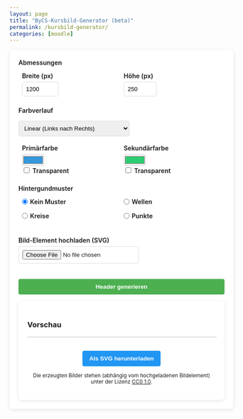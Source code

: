 ```yaml
---
layout: page
title: "ByCS-Kursbild-Generator (beta)"
permalink: /kursbild-generator/
categories: [moodle]
---
```


 <style>
        .container {
            display: flex;
            flex-direction: column;
            gap: 20px;
            min-width: 350px;
        }
        .controls {
            background-color: white;
            padding: 20px;
            border-radius: 8px;
            box-shadow: 0 2px 10px rgba(0,0,0,0.1);
        }
        .control-group {
            margin-bottom: 15px;
        }
        label {
            display: block;
            margin-bottom: 5px;
            font-weight: 600;
        }

        select, input {
            padding: 8px;
            border: 1px solid #ddd;
            border-radius: 4px;
        }
        .color-inputs, .size-inputs, .pattern-selection {
            display: grid;
            grid-template-columns: 1fr 1fr;
            gap: 10px;
            padding: 8px;
       }

       .color-inputs input {
        padding: 0px;
       }

        button {
            background-color: #4CAF50;
            color: white;
            border: none;
            padding: 10px 15px;
            border-radius: 4px;
            cursor: pointer;
            font-weight: 600;
            margin-top: 10px;
        }
        button:hover {
            background-color: #45a049;
        }
        .preview {
            background-color: white;
            padding: 20px;
            border-radius: 8px;
            box-shadow: 0 2px 10px rgba(0,0,0,0.1);
            overflow: hidden;
        }
        #svg-container {
            width: 100%;
            border: 1px solid #ddd;
            overflow: hidden;
            position: relative;
        }
        .download-section {
            margin-top: 20px;
            text-align: center;
        }
        #download-btn {
            background-color: #2196F3;
        }
        #download-btn:hover {
            background-color: #0b7dda;
        }
        .pattern-selection label {
            display: flex;
            align-items: center;
            gap: 5px;
        }
        .pattern-selection input[type="radio"] {
            margin: 0;
        }
        .image-size-slider {
            margin-top: 10px;
        }
        .color-section {
            display: flex;
            flex-direction: column;
            gap: 10px;
        }
        .secondary-color-container {
            transition: opacity 0.3s;
        }
        .disabled {
            opacity: 0.5;
            pointer-events: none;
        }

        .hidden {
            display: none;
        }
    </style>

<div class="container">
    <div class="controls">
        <div class="control-group">
            <label>Abmessungen</label>
            <div class="size-inputs">
                <div>
                    <label for="width">Breite (px)</label>
                    <input type="number" id="width" value="1200" min="400" max="2000">
                </div>
                <div>
                    <label for="height">Höhe (px)</label>
                    <input type="number" id="height" value="250" min="100" max="800">
                </div>
            </div>
        </div>
        <div class="control-group color-section">
            <label>Farbverlauf</label>
            <select id="gradient-type" style="max-width: 250px">
                <option value="linear">Linear (Links nach Rechts)</option>
                <option value="linear-top-bottom">Linear (Oben nach Unten)</option>
                <option value="radial">Radial (Mitte nach Außen)</option>
                <option value="diagonal">Diagonal</option>
                <option value="none">Kein Farbverlauf</option>
            </select>         
            <div class="color-inputs" id="color-selection">
                <div>
                    <label for="primary-color">Primärfarbe</label>
                    <input type="color" id="primary-color" value="#3498db">
                    <label><input type="checkbox" id="primary-transparent"> Transparent</label>
                </div>
                <div class="secondary-color-container" id="secondary-color-container">
                    <label for="secondary-color">Sekundärfarbe</label>
                    <input type="color" id="secondary-color" value="#2ecc71">
                    <label><input type="checkbox" id="secondary-transparent"> Transparent</label>
                </div>
        </div>
        <div class="control-group">
            <label>Hintergundmuster</label>
            <div class="pattern-selection" id="pattern-selection">
                <label><input type="radio" name="pattern" value="none" checked> Kein Muster</label>
                <label><input type="radio" name="pattern" value="waves"> Wellen</label>
                <label><input type="radio" name="pattern" value="circles"> Kreise</label>
                <label><input type="radio" name="pattern" value="dots"> Punkte</label>
            </div>
        </div>
        <div id="animation-options" class="hidden">
        <div class="control-group">
            <label>Animationstyp</label>
            <select id="animation-type">
                <option value="none">Keine</option>
                <option value="translate">Bewegung links nach rechts</option>
                <option value="translate2">Bewegung oben nach unten</option>
                <option value="rotate">Rotation</option>
                <option value="fade">Ausblenden</option>
                <option value="diagonal">Diagonal</option>
            </select>
        </div> 
        <div class="control-group">
            <label>Animationsgeschwindigkeit</label>
            <select id="animation-speed">
                <option value="slow">Langsam</option>
                <option value="medium" selected>Mittel</option>
                <option value="fast">Schnell</option>
            </select>
        </div>
     </div>
        <div class="control-group">
            <label>Bild-Element hochladen (SVG)</label>
            <input type="file" id="image-upload" accept="image/svg+xml">
            <div id="image-controls" class="hidden">
            <label for="image-size">Bildgröße:</label>
            <input type="range" id="image-size" class="image-size-slider" min="25" max="200" value="50">
            <label for="image-position">Bildposition x:</label>
            <input type="range" id="image-position" class="image-position-slider" min="0" max="100" value="50">
            <label for="image-position">Bildposition y:</label>
            <input type="range" id="image-position-y" class="image-position-slider" min="-100" max="100" value="0">
            </div>
        </div>
      <button id="generate-btn">Header generieren</button>
    </div>
    <div class="preview">
        <h3>Vorschau</h3>
        <div id="svg-container"></div>
        <div class="download-section">
            <button id="download-btn">Als SVG herunterladen</button>
            <p>
  <small>
      Die erzeugten Bilder stehen (abhängig vom hochgeladenen Bildelement) unter der Lizenz <a href="https://creativecommons.org/publicdomain/zero/1.0/deed.de" target="_blank" rel="license noopener noreferrer">CC0 1.0</a>.
  </small>
</p>
        </div>
    </div>


</div>

<script>
document.addEventListener('DOMContentLoaded', function() {
    const generateBtn = document.getElementById('generate-btn');
    const downloadBtn = document.getElementById('download-btn');
    const svgContainer = document.getElementById('svg-container');
    const imageUpload = document.getElementById('image-upload');
    const imageSizeSlider = document.getElementById('image-size');
    const imagePositionSlider = document.getElementById('image-position');
    const imagePositionSliderY = document.getElementById('image-position-y');
    const gradientType = document.getElementById('gradient-type');
    const secondaryColorContainer = document.getElementById('secondary-color-container');
    const primaryColor = document.getElementById('primary-color');
    const secondaryColor = document.getElementById('secondary-color');
    let uploadedImage = null;
    generateBtn.addEventListener('click', generateHeader);
    downloadBtn.addEventListener('click', downloadSVG);
    imageUpload.addEventListener('change', handleImageUpload);
    gradientType.addEventListener('change', toggleSecondaryColor);
    primaryColor.addEventListener('input', generateHeader);
    secondaryColor.addEventListener('input', generateHeader);
    document.getElementById('primary-transparent').addEventListener('change', generateHeader);
    document.getElementById('secondary-transparent').addEventListener('change', generateHeader);
    document.getElementById('pattern-selection').addEventListener('change', generateHeader);
    document.getElementById('animation-type').addEventListener('change', generateHeader);
    document.getElementById('animation-speed').addEventListener('change', generateHeader);
    document.getElementById('width').addEventListener('input', generateHeader);
    document.getElementById('height').addEventListener('input', generateHeader);
    imageSizeSlider.addEventListener('input', generateHeader); 
    imagePositionSlider.addEventListener('input', generateHeader);
    imagePositionSliderY.addEventListener('input', generateHeader);
    function toggleSecondaryColor() {
        if (gradientType.value === 'none') {
            secondaryColorContainer.classList.add('disabled');
        } else {
            secondaryColorContainer.classList.remove('disabled');
        }
        generateHeader();
    }
function handleImageUpload(event) {
    const file = event.target.files[0];
    if (file && file.type === 'image/svg+xml') {
        const reader = new FileReader();
        reader.onload = function(e) {
            const uploadedSVGContent = e.target.result;
            const parser = new DOMParser();
            const doc = parser.parseFromString(uploadedSVGContent, 'image/svg+xml');
            const svgElement = doc.documentElement;
            uploadedImage = svgElement.innerHTML;
            // Bildsteuerung anzeigen
            document.getElementById('image-controls').classList.remove('hidden');
            generateHeader();
        };
        reader.readAsText(file);
    } else {
        alert('Bitte eine SVG-Datei hochladen.');
    }
}
    function generateHeader() {
        const width = document.getElementById('width').value;
        const height = document.getElementById('height').value;
        const primaryTransparent = document.getElementById('primary-transparent').checked;
        const secondaryTransparent = document.getElementById('secondary-transparent').checked;
        const primaryColorObjValue = document.getElementById('primary-transparent').checked;
        const primaryColorValue = primaryTransparent ? 'transparent' : document.getElementById('primary-color').value;
        const secondaryColorValue = secondaryTransparent ? 'transparent' : document.getElementById('secondary-color').value;
        const pattern = document.querySelector('input[name="pattern"]:checked').value;
        const speed = document.getElementById('animation-speed').value;
        const animationType = document.getElementById('animation-type').value;
        const imageSize = imageSizeSlider.value;
        const imagePosition = imagePositionSlider.value;
        const imagePositionY = imagePositionSliderY.value;
        const width_upload = width / 4;
        const height_upload = height/4;
        const gradientTypeValue = gradientType.value;
        const duration = speed === 'slow' ? 15 : speed === 'fast' ? 5 : 10; 
        // Generiere den korrekten Farbverlauf basierend auf der Auswahl
        let gradientDef = '';
        let fillColor = '';
        if (gradientTypeValue === 'none') {
            // Kein Farbverlauf, verwende die Primärfarbe als einfache Füllung
            fillColor = `fill="${primaryColorValue}"`;
        } else {
            // Erstelle einen Farbverlauf und verwende ihn als Füllung
            const gradientId = 'bg-gradient';
            fillColor = `fill="url(#${gradientId})"`;          
            if (gradientTypeValue === 'linear') {
                gradientDef = `
                <linearGradient id="${gradientId}" x1="0%" y1="0%" x2="100%" y2="0%">
                    <stop offset="0%" stop-color="${primaryColorValue}" />
                    <stop offset="100%" stop-color="${secondaryColorValue}" />
                </linearGradient>`;
            } else if (gradientTypeValue === 'linear-top-bottom') {
                gradientDef = `
                <linearGradient id="${gradientId}" x1="0%" y1="0%" x2="0%" y2="100%">
                    <stop offset="0%" stop-color="${primaryColorValue}" />
                    <stop offset="100%" stop-color="${secondaryColorValue}" />
                </linearGradient>`;
            } else if (gradientTypeValue === 'radial') {
                gradientDef = `
                <radialGradient id="${gradientId}" cx="50%" cy="50%" r="70%" fx="50%" fy="50%">
                    <stop offset="0%" stop-color="${primaryColorValue}" />
                    <stop offset="100%" stop-color="${secondaryColorValue}" />
                </radialGradient>`;
            } else if (gradientTypeValue === 'diagonal') {
                gradientDef = `
                <linearGradient id="${gradientId}" x1="0%" y1="0%" x2="100%" y2="100%">
                    <stop offset="0%" stop-color="${primaryColorValue}" />
                    <stop offset="100%" stop-color="${secondaryColorValue}" />
                </linearGradient>`;
            }
        }       
        const svg = `<svg xmlns="http://www.w3.org/2000/svg" viewBox="0 0 ${width} ${height}" width="100%" height="100%">
        <defs>
            ${gradientDef}
            ${createPattern(pattern, primaryColorValue, duration, animationType)}
        </defs>
        <rect width="100%" height="100%" ${fillColor} />
        <rect width="100%" height="100%" fill="url(#${pattern}-pattern)" />
        ${uploadedImage ? `
        <g transform="translate(${(width - width * imagePosition / 100) - (width_upload * imageSize / 100)}, ${(imagePositionY * height / 100) + (height_upload * imageSize / 100)}) scale(${imageSize / 4 / 100})">
            ${uploadedImage}
        </g>
        ` : ''}
        </svg>`;
        svgContainer.innerHTML = svg;
    }
    function createPattern(type, color, duration, animation) {
    const duration_translate = duration;
    const duration_scale = duration*8;
    const duration_rotate = duration*32;
    const duration_fade = duration;   
    // Farbmanipulation für das Muster
    let patternColor = color;
    // Farbe in RGB konvertieren
    const r = parseInt(color.slice(1, 3), 16);
    const g = parseInt(color.slice(3, 5), 16);
    const b = parseInt(color.slice(5, 7), 16);
    const brightness = (r * 299 + g * 587 + b * 114) / 1000;  
    if (brightness > 128) {
        // Farbe abdunkeln für helle Hintergründe
        const darkerR = Math.max(0, r - 50);
        const darkerG = Math.max(0, g - 50);
        const darkerB = Math.max(0, b - 50);
        patternColor = `rgba(${darkerR}, ${darkerG}, ${darkerB}, 0.7)`;
    } else {
        // Farbe aufhellen für dunkle Hintergründe
        const lighterR = Math.min(255, r + 50);
        const lighterG = Math.min(255, g + 50);
        const lighterB = Math.min(255, b + 50);
        patternColor = `rgba(${lighterR}, ${lighterG}, ${lighterB}, 0.7)`;
    }   
    // Rest der Funktion bleibt gleich, nur mit neuer patternColor
    let shape = '';
    if (type === 'none') {
        shape = `  
        `;
    } else if (type === 'waves') {
        shape = `
            <path d="M-50 25 C-30 10, -10 10, 0 25 C10 40, 30 40, 50 25 C70 10, 90 10, 100 25 C110 40, 130 40, 150 25 C170 10, 190 10, 200 25 C210 40, 230 40, 250 25" 
                stroke="${patternColor}" stroke-width="5" fill="none" />
            <path d="M150 25 C170 10, 190 10, 200 25 C210 40, 230 40, 250 25 C270 10, 290 10, 310 25 C320 40, 340 40, 360 25 C370 10, 390 10, 400 25" 
                stroke="${patternColor}" stroke-width="1" fill="none" />
        `;
    } else if (type === 'circles') {
        shape = `
            <circle cx="30" cy="30" r="20" fill="none" stroke="${patternColor}" stroke-width="2" />
            <circle cx="90" cy="30" r="20" fill="none" stroke="${patternColor}" stroke-width="2" />
        `;
    } else if (type === 'dots') {
        shape = `
            <circle cx="15" cy="15" r="3" fill="${patternColor}" />
            <circle cx="45" cy="15" r="3" fill="${patternColor}" />
        `;
    }
    const size = (type === 'dots') ? 30 : (type === 'circles') ? 60 : 100;
    let anim = '';
    if (animation !== 'none') {
            // Hinzufügen von neuen Animationen
            if (animation === 'translate') {
                anim = `<animateTransform attributeName="patternTransform" type="translate" values="0,0;${size * 2},0" dur="${duration_translate}s" repeatCount="indefinite" />`;
            } else if (animation === 'translate2') {
                anim = `<animateTransform attributeName="patternTransform" type="translate" values="0,0;0,${size * 2}" dur="${duration_translate}s" repeatCount="indefinite" />`;
            } else if (animation === 'rotate') {
                anim = `<animateTransform attributeName="patternTransform" type="rotate" values="0;360" dur="${duration_rotate}s" repeatCount="indefinite" />`;
            } else if (animation === 'fade') {
                anim = `<animate attributeName="opacity" values="1;0.1;1" dur="${duration_fade}s" repeatCount="indefinite" />`;
            } else if (animation === 'diagonal') {
                anim = `<animateTransform attributeName="patternTransform" type="translate" values="0,0;${size * 2},${size * 2}" dur="${duration_translate}s" repeatCount="indefinite" />`;
            }
        }
    let patternContent = `${anim}${shape}`
    if (animation === 'fade') {
    // Wrap content in <g> only for fade animation
    patternContent = `<g>${patternContent}</g>`;
}
    return `<pattern id="${type}-pattern" patternUnits="userSpaceOnUse" width="${size * 2}" height="${size}">
        ${patternContent}
    </pattern>`;
}
// Alle Radiobuttons mit dem Namen "pattern" finden
const patternRadios = document.querySelectorAll('input[name="pattern"]');
const animationOptions = document.getElementById('animation-options');
// Event-Listener für alle Radiobuttons hinzufügen
patternRadios.forEach(radio => {
    radio.addEventListener('change', function() {
        if (this.value === 'none') {
            // Wenn "Kein Muster" ausgewählt ist, Animation ausblenden
            animationOptions.classList.add('hidden');
        } else {
            // Wenn ein Muster ausgewählt ist, Animation anzeigen
            animationOptions.classList.remove('hidden');
        }
    });
});
function downloadSVG() {
        const svg = svgContainer.innerHTML;
        const blob = new Blob([svg], { type: 'image/svg+xml' });
        const url = URL.createObjectURL(blob);
        const link = document.createElement('a');
        link.href = url;
        link.download = 'header.svg';
        link.click();
        URL.revokeObjectURL(url);
    }   
    // Initialer Aufruf um den Header zu generieren
    generateHeader();
});
</script>